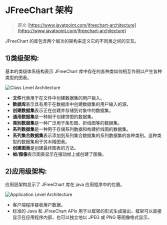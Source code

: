 # JFreeChart 架构

> 原文:[https://www.javatpoint.com/jfreechart-architecture](https://www.javatpoint.com/jfreechart-architecture)

JFreeChart 的库包含两个层次的架构来定义它的不同类之间的交互。

## 1)类级架构:

基本的类级体系结构表示 JFreeChart 库中存在的各种类如何相互作用以产生各种类型的图表。

![Class Level Architecture](../Images/18af81b4b38afbeb2bdafb3386d99bf4.png)

*   **文件**代表用于在文件中创建数据集的用户输入。
*   **数据库**表示具有用于在数据库中创建数据集的用户输入的源。
*   **创建数据集**表示正在创建并存储到对象中的数据集。
*   **通用数据集**是一种用于创建饼图的数据集。
*   **类别数据集**是一种广泛用于条形图、折线图等的数据集。
*   **系列数据集**是一种用于存储系列数据和构建折线图的数据集。
*   **系列集合数据集**表示添加到系列集合数据集的系列数据集的各种类别。这种类型的数据集用于苏木精图表。
*   **创建图表**是创建最终图表的方法。
*   **帧/图像**表示图表显示在摆动帧上或创建了图像。

## 2)应用级架构:

应用层架构显示了 JFreeChart 库在 java 应用程序中的位置。

![Application Level Architecture](../Images/0af9d352153e527865c42568b7e8e836.png)

*   客户端程序接收用户数据。
*   标准的 Java 和 JFreeChart APIs 用于以框架的形式生成输出，框架可以直接显示在应用程序内部，也可以独立地以 JPEG 或 PNG 等图像格式显示。